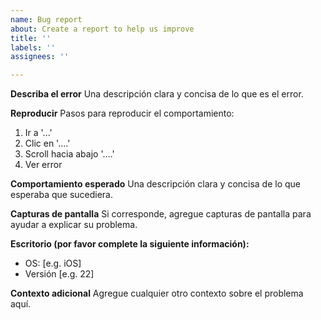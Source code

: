 ```yaml
---
name: Bug report
about: Create a report to help us improve
title: ''
labels: ''
assignees: ''

---
```


**Describa el error**
Una descripción clara y concisa de lo que es el error.

**Reproducir**
Pasos para reproducir el comportamiento:
1. Ir a '...'
2. Clic en '....'
3. Scroll hacia abajo '....'
4. Ver error

**Comportamiento esperado**
Una descripción clara y concisa de lo que esperaba que sucediera.

**Capturas de pantalla**
Si corresponde, agregue capturas de pantalla para ayudar a explicar su problema.

**Escritorio (por favor complete la siguiente información):**
 - OS: [e.g. iOS]
 - Versión [e.g. 22]

**Contexto adicional**
Agregue cualquier otro contexto sobre el problema aquí.
